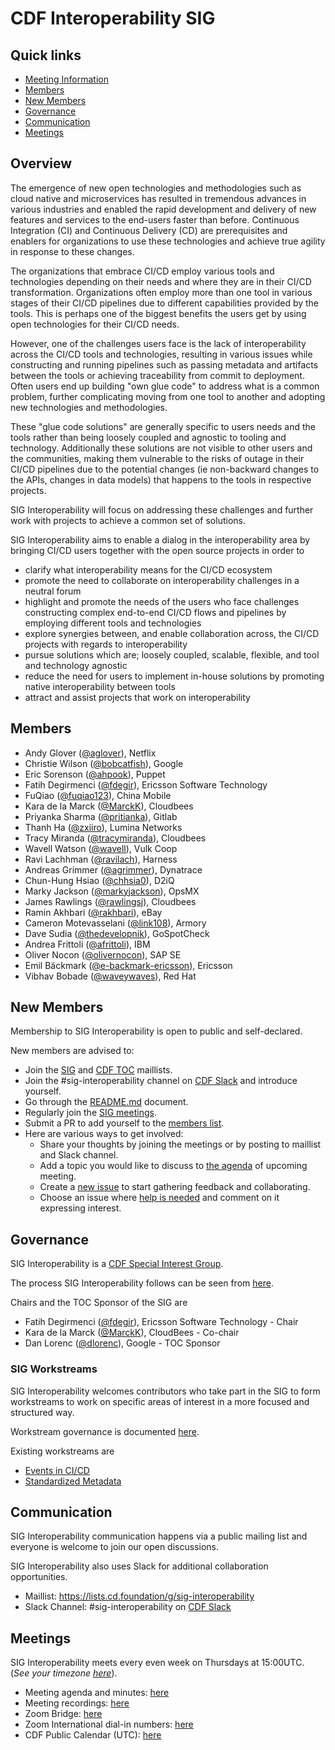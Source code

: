 # CDF Interoperability SIG

## Quick links

- [Meeting Information](#meetings)
- [Members](#members)
- [New Members](#new-members)
- [Governance](#governance)
- [Communication](#communication)
- [Meetings](#meetings)

## Overview

The emergence of new open technologies and methodologies such as cloud native and
microservices has resulted in tremendous advances in various industries and enabled
the rapid development and delivery of new features and services to the end-users
faster than before. Continuous Integration (CI) and Continuous Delivery (CD) are
prerequisites and enablers for organizations to use these technologies and achieve
true agility in response to these changes.

The organizations that embrace CI/CD employ various tools and technologies depending
on their needs and where they are in their CI/CD transformation. Organizations often
employ more than one tool in various stages of their CI/CD pipelines due to different
capabilities provided by the tools. This is perhaps one of the biggest benefits the
users get by using open technologies for their CI/CD needs.

However, one of the challenges users face is the lack of interoperability across the
CI/CD tools and technologies, resulting in various issues while constructing and
running pipelines such as passing metadata and artifacts between the tools or achieving
traceability from commit to deployment. Often users end up building "own glue code" to
address what is a common problem, further complicating moving from one tool to another
and adopting new technologies and methodologies.

These "glue code solutions" are generally specific to users needs and the tools rather
than being loosely coupled and agnostic to tooling and technology. Additionally these
solutions are not visible to other users and the communities, making them vulnerable to
the risks of outage in their CI/CD pipelines due to the potential changes (ie non-backward
changes to the APIs, changes in data models) that happens to the tools in respective
projects.

SIG Interoperability will focus on addressing these challenges and further work with
projects to achieve a common set of solutions.

SIG Interoperability aims to enable a dialog in the interoperability area by bringing
CI/CD users together with the open source projects in order to

* clarify what interoperability means for the CI/CD ecosystem
* promote the need to collaborate on interoperability challenges in a neutral forum
* highlight and promote the needs of the users who face challenges constructing complex
end-to-end CI/CD flows and pipelines by employing different tools and technologies
* explore synergies between, and enable collaboration across, the CI/CD projects with
regards to interoperability
* pursue solutions which are; loosely coupled, scalable, flexible, and tool and
technology agnostic
* reduce the need for users to implement in-house solutions by promoting native
interoperability between tools
* attract and assist projects that work on interoperability

## Members

* Andy Glover ([@aglover](https://github.com/aglover)), Netflix
* Christie Wilson ([@bobcatfish](https://github.com/bobcatfish)), Google
* Eric Sorenson ([@ahpook](https://github.com/ahpook)), Puppet
* Fatih Degirmenci ([@fdegir](https://github.com/fdegir)), Ericsson Software Technology
* FuQiao ([@fuqiao123](https://github.com/fuqiao123)), China Mobile
* Kara de la Marck ([@MarckK](https://github.com/MarckK)), Cloudbees
* Priyanka Sharma ([@pritianka](https://github.com/pritianka)), Gitlab
* Thanh Ha ([@zxiiro](https://github.com/zxiiro)), Lumina Networks
* Tracy Miranda ([@tracymiranda](https://github.com/tracymiranda)), Cloudbees
* Wavell Watson ([@wavell](https://github.com/wavell)), Vulk Coop
* Ravi Lachhman ([@ravilach](https://github.com/ravilach)), Harness
* Andreas Grimmer ([@agrimmer](https://github.com/agrimmer)), Dynatrace
* Chun-Hung Hsiao ([@chhsia0](https://github.com/chhsia0)), D2iQ
* Marky Jackson ([@markyjackson](https://github.com/markyjackson-taulia)), OpsMX
* James Rawlings ([@rawlingsj](https://github.com/rawlingsj)), Cloudbees
* Ramin Akhbari ([@rakhbari](https://github.com/rakhbari)), eBay
* Cameron Motevasselani ([@link108](https://github.com/link108)), Armory
* Dave Sudia ([@thedevelopnik](https://github.com/thedevelopnik)), GoSpotCheck
* Andrea Frittoli ([@afrittoli](https://github.com/afrittoli)), IBM
* Oliver Nocon ([@olivernocon](https://github.com/olivernocon)), SAP SE
* Emil Bäckmark ([@e-backmark-ericsson](https://github.com/e-backmark-ericsson)), Ericsson
* Vibhav Bobade ([@waveywaves](https://github.com/waveywaves)), Red Hat

## New Members

Membership to SIG Interoperability is open to public and self-declared.

New members are advised to:

* Join the [SIG](https://lists.cd.foundation/g/sig-interoperability) and
[CDF TOC](https://lists.cd.foundation/g/cdf-toc) maillists.
* Join the #sig-interoperability channel on [CDF Slack](https://join.slack.com/t/cdeliveryfdn/shared_invite/enQtODM2NDI1NDc0MzIxLTA1MDcxMzUyMGU2NWVlNmQwN2M1N2M4MWJjOWFkM2UzMDY0OWNkNjAzNzM0NzVkNjQ5M2NkMmY2MTRkMWY4MWY) and introduce yourself.
* Go through the [README.md](README.md) document.
* Regularly join the [SIG meetings](docs/meetings.md).
* Submit a PR to add yourself to the [members list](#members).
* Here are various ways to get involved:
  * Share your thoughts by joining the meetings or by posting to maillist and Slack channel.
  * Add a topic you would like to discuss to [the agenda](docs/meetings.md) of upcoming meeting.
  * Create a [new issue](https://github.com/cdfoundation/sig-interoperability/issues) to start gathering feedback and collaborating.
  * Choose an issue where [help is needed](https://github.com/cdfoundation/sig-interoperability/issues/labels/help%20wanted)
  and comment on it expressing interest.

## Governance

SIG Interoperability is a [CDF Special Interest Group](https://github.com/cdfoundation/toc/tree/master/sigs).

The process SIG Interoperability follows can be seen from [here](https://github.com/cdfoundation/toc/blob/master/GROUPS.md#sigs).

Chairs and the TOC Sponsor of the SIG are

* Fatih Degirmenci ([@fdegir](https://github.com/fdegir)), Ericsson Software Technology - Chair
* Kara de la Marck ([@MarckK](https://github.com/MarckK)), CloudBees - Co-chair
* Dan Lorenc ([@dlorenc](https://github.com/dlorenc)), Google - TOC Sponsor

### SIG Workstreams

SIG Interoperability welcomes contributors who take part in the SIG to form workstreams to work on specific areas of interest
in a more focused and structured way.

Workstream governance is documented [here](./docs/workstream-governance.md).

Existing workstreams are

* [Events in CI/CD](./workstreams/events_in_cicd/README.md)
* [Standardized Metadata](./workstreams/standardized_metadata/README.md)

## Communication

SIG Interoperability communication happens via a public mailing list and everyone is
welcome to join our open discussions.

SIG Interoperability also uses Slack for additional collaboration opportunities.

* Maillist: https://lists.cd.foundation/g/sig-interoperability
* Slack Channel: #sig-interoperability on [CDF Slack](https://join.slack.com/t/cdeliveryfdn/shared_invite/enQtODM2NDI1NDc0MzIxLTA1MDcxMzUyMGU2NWVlNmQwN2M1N2M4MWJjOWFkM2UzMDY0OWNkNjAzNzM0NzVkNjQ5M2NkMmY2MTRkMWY4MWY)

## Meetings

SIG Interoperability meets every even week on Thursdays at 15:00UTC. (*See your timezone [here](https://time.is/1500_in_UTC)*).

* Meeting agenda and minutes: [here](./docs/meetings.md)
* Meeting recordings: [here](https://www.youtube.com/playlist?list=PL2KXbZ9-EY9QxICOnONBFPn_cYfJ8BsaG)
* Zoom Bridge: [here](https://zoom.us/j/827082528?pwd=RlN5OUZtVVBuZGZRY0NBRnZyZ0NJQT09)
* Zoom International dial-in numbers: [here](https://zoom.us/zoomconference)
* CDF Public Calendar (UTC): [here](https://calendar.google.com/calendar/u/0/embed?src=linuxfoundation.org_mhf0kmgedn67ihni8r129avp24@group.calendar.google.com&ctz=UTC)
